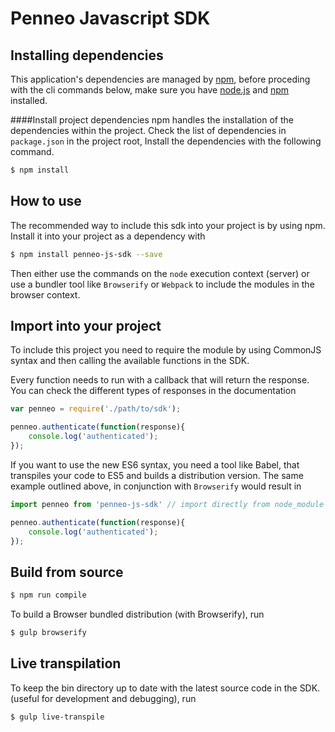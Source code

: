 # Penneo Javascript SDK

## Installing dependencies

This application's dependencies are managed by [npm](https://www.npmjs.org/), before proceding with the cli commands below, make sure you have [node.js](http://nodejs.org/) and [npm](https://www.npmjs.org/) installed.

####Install project dependencies
npm handles the installation of the dependencies within the project. Check the list of dependencies in `package.json` in the project root, Install the dependencies with the following command.

```sh
$ npm install
```

## How to use

The recommended way to include this sdk into your project is by using npm. Install it into your project as a dependency with

```sh
$ npm install penneo-js-sdk --save
```

Then either use the commands on the `node` execution context (server) or use a bundler tool like `Browserify` or `Webpack` to include the modules in the browser context.

## Import into your project

To include this project you need to require the module by using CommonJS syntax and then calling the available functions in the SDK.

Every function needs to run with a callback that will return the response. You can check the different types of responses in the documentation

```js
var penneo = require('./path/to/sdk');

penneo.authenticate(function(response){
	console.log('authenticated');
});
```

If you want to use the new ES6 syntax, you need a tool like Babel, that transpiles your code to ES5 and builds a distribution version. The same example outlined above, in conjunction with `Browserify` would result in

```js
import penneo from 'penneo-js-sdk' // import directly from node_module

penneo.authenticate(function(response){
	console.log('authenticated');
});
```

## Build from source

```sh
$ npm run compile
```

To build a Browser bundled distribution (with Browserify), run

```sh
$ gulp browserify
```


## Live transpilation

To keep the bin directory up to date with the latest source code in the SDK. (useful for development and debugging), run

```sh
$ gulp live-transpile
```